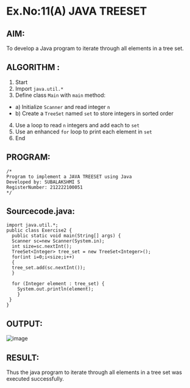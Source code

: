 # Ex.No:11(A)         JAVA TREESET
## AIM:
 To develop a Java program to iterate through all elements in a tree set.


## ALGORITHM :
1.	Start
2.	Import `java.util.*`
3.	Define class `Main` with `main` method:
-	a) Initialize `Scanner` and read integer `n`
-	b) Create a `TreeSet` named `set` to store integers in sorted order
4.	Use a loop to read `n` integers and add each to `set`
5.	Use an enhanced `for` loop to print each element in `set`
6.	End


## PROGRAM:
 ```
/*
Program to implement a JAVA TREESET using Java
Developed by: SUBALAKSHMI S
RegisterNumber: 212222100051
*/
```

## Sourcecode.java:
```
import java.util.*;
public class Exercise2 {
  public static void main(String[] args) {
  Scanner sc=new Scanner(System.in);
  int size=sc.nextInt();
  TreeSet<Integer> tree_set = new TreeSet<Integer>();
  for(int i=0;i<size;i++)
  {
  tree_set.add(sc.nextInt());
  }
 
  for (Integer element : tree_set) {
    System.out.println(element);
    }
 }
}
```

## OUTPUT:

![image](https://github.com/user-attachments/assets/cbbad970-3221-4760-b083-7f6cd3ea591b)

## RESULT:
Thus the java program to iterate through all elements in a tree set was executed successfully.
